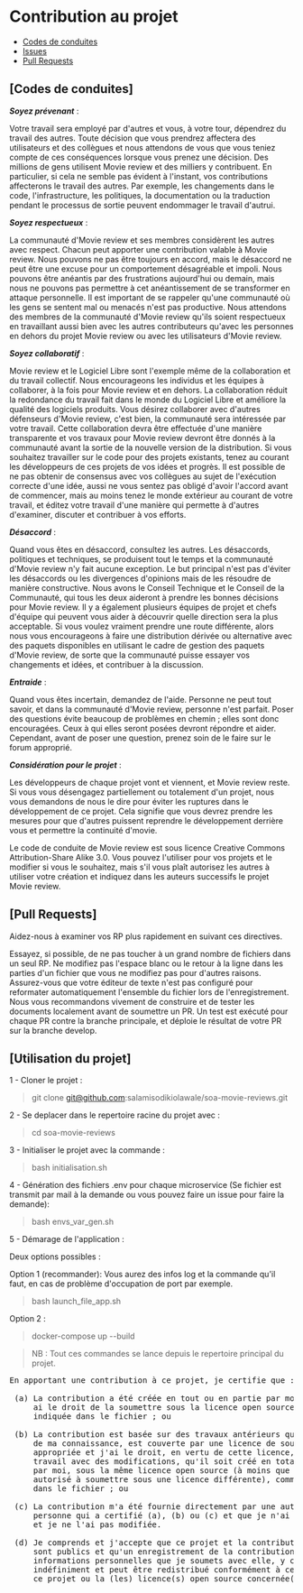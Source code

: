 # Contribution au projet


* [Codes de conduites](#Codes-de-conduites)
* [Issues](#issues)
* [Pull Requests](#pull-requests)

## [Codes de conduites]
***Soyez prévenant*** :

Votre travail sera employé par d'autres et vous, à votre tour, dépendrez du travail des autres. Toute décision que vous prendrez affectera des utilisateurs et des collègues et nous attendons de vous que vous teniez compte de ces conséquences lorsque vous prenez une décision. Des millions de gens utilisent Movie review et des milliers y contribuent. En particulier, si cela ne semble pas évident à l'instant, vos contributions affecterons le travail des autres. Par exemple, les changements dans le code, l'infrastructure, les politiques, la documentation ou la traduction pendant le processus de sortie peuvent endommager le travail d'autrui.

***Soyez respectueux*** :

La communauté d'Movie review et ses membres considèrent les autres avec respect. Chacun peut apporter une contribution valable à Movie review. Nous pouvons ne pas être toujours en accord, mais le désaccord ne peut être une excuse pour un comportement désagréable et impoli. Nous pouvons être anéantis par des frustrations aujourd'hui ou demain, mais nous ne pouvons pas permettre à cet anéantissement de se transformer en attaque personnelle. Il est important de se rappeler qu'une communauté où les gens se sentent mal ou menacés n'est pas productive. Nous attendons des membres de la communauté d'Movie review qu'ils soient respectueux en travaillant aussi bien avec les autres contributeurs qu'avec les personnes en dehors du projet Movie review ou avec les utilisateurs d'Movie review.

***Soyez collaboratif*** :

Movie review et le Logiciel Libre sont l'exemple même de la collaboration et du travail collectif. Nous encourageons les individus et les équipes à collaborer, à la fois pour Movie review et en dehors. La collaboration réduit la redondance du travail fait dans le monde du Logiciel Libre et améliore la qualité des logiciels produits. Vous désirez collaborer avec d'autres défenseurs d'Movie review, c'est bien, la communauté sera intéressée par votre travail. Cette collaboration devra être effectuée d'une manière transparente et vos travaux pour Movie review devront être donnés à la communauté avant la sortie de la nouvelle version de la distribution. Si vous souhaitez travailler sur le code pour des projets existants, tenez au courant les développeurs de ces projets de vos idées et progrès. Il est possible de ne pas obtenir de consensus avec vos collègues au sujet de l'exécution correcte d'une idée, aussi ne vous sentez pas obligé d'avoir l'accord avant de commencer, mais au moins tenez le monde extérieur au courant de votre travail, et éditez votre travail d'une manière qui permette à d'autres d'examiner, discuter et contribuer à vos efforts.

***Désaccord*** :

Quand vous êtes en désaccord, consultez les autres. Les désaccords, politiques et techniques, se produisent tout le temps et la communauté d'Movie review n'y fait aucune exception. Le but principal n'est pas d'éviter les désaccords ou les divergences d'opinions mais de les résoudre de manière constructive. Nous avons le Conseil Technique et le Conseil de la Communauté, qui tous les deux aideront à prendre les bonnes décisions pour Movie review. Il y a également plusieurs équipes de projet et chefs d'équipe qui peuvent vous aider à découvrir quelle direction sera la plus acceptable. Si vous voulez vraiment prendre une route différente, alors nous vous encourageons à faire une distribution dérivée ou alternative avec des paquets disponibles en utilisant le cadre de gestion des paquets d'Movie review, de sorte que la communauté puisse essayer vos changements et idées, et contribuer à la discussion.

***Entraide*** :

Quand vous êtes incertain, demandez de l'aide. Personne ne peut tout savoir, et dans la communauté d'Movie review, personne n'est parfait. Poser des questions évite beaucoup de problèmes en chemin ; elles sont donc encouragées. Ceux à qui elles seront posées devront répondre et aider. Cependant, avant de poser une question, prenez soin de le faire sur le forum approprié.

***Considération pour le projet*** :

Les développeurs de chaque projet vont et viennent, et Movie review reste. Si vous vous désengagez partiellement ou totalement d'un projet, nous vous demandons de nous le dire pour éviter les ruptures dans le développement de ce projet. Cela signifie que vous devrez prendre les mesures pour que d'autres puissent reprendre le développement derrière vous et permettre la continuité d'movie.

Le code de conduite de Movie review est sous licence Creative Commons Attribution-Share Alike 3.0. Vous pouvez l'utiliser pour vos projets et le modifier si vous le souhaitez, mais s'il vous plaît autorisez les autres à utiliser votre création et indiquez dans les auteurs successifs le projet Movie review.


## [Pull Requests]
Aidez-nous à examiner vos RP plus rapidement en suivant ces directives.

Essayez, si possible, de ne pas toucher à un grand nombre de fichiers dans un seul RP.
Ne modifiez pas l'espace blanc ou le retour à la ligne dans les parties d'un fichier que vous ne modifiez pas pour d'autres raisons. Assurez-vous que votre éditeur de texte n'est pas configuré pour reformater automatiquement l'ensemble du fichier lors de l'enregistrement.
Nous vous recommandons vivement de construire et de tester les documents localement avant de soumettre un PR.
Un test est exécuté pour chaque PR contre la branche principale, et déploie le résultat de votre PR sur la branche develop.

## [Utilisation du projet]

1 - Cloner le projet : 

> git clone git@github.com:salamisodikiolawale/soa-movie-reviews.git

2 - Se deplacer dans le repertoire racine du projet avec :
> cd soa-movie-reviews

3 - Initialiser le projet avec la commande : 
> bash initialisation.sh

4 - Génération des fichiers .env pour chaque microservice (Se fichier est transmit par mail à la demande ou vous pouvez faire un issue pour faire la demande):
> bash envs_var_gen.sh

5 - Démarage de l'application :

Deux options possibles :

Option 1 (recommander): Vous aurez des infos log et la commande qu'il faut, en cas de problème d'occupation de port par exemple.
> bash launch_file_app.sh

Option 2 :
> docker-compose up --build 

> NB : Tout ces commandes se lance depuis le repertoire principal du projet.
<pre>
En apportant une contribution à ce projet, je certifie que :

 (a) La contribution a été créée en tout ou en partie par moi-même et je
     ai le droit de la soumettre sous la licence open source
     indiquée dans le fichier ; ou

 (b) La contribution est basée sur des travaux antérieurs qui, à ma connaissance, sont couverts par un code source ouvert approprié.
     de ma connaissance, est couverte par une licence de source ouverte appropriée
     appropriée et j'ai le droit, en vertu de cette licence, de soumettre cette
     travail avec des modifications, qu'il soit créé en totalité ou en partie
     par moi, sous la même licence open source (à moins que je ne sois
     autorisé à soumettre sous une licence différente), comme indiqué
     dans le fichier ; ou

 (c) La contribution m'a été fournie directement par une autre
     personne qui a certifié (a), (b) ou (c) et que je n'ai pas modifié
     et je ne l'ai pas modifiée.

 (d) Je comprends et j'accepte que ce projet et la contribution
     sont publics et qu'un enregistrement de la contribution (y compris toutes les
     informations personnelles que je soumets avec elle, y compris ma signature) est
     indéfiniment et peut être redistribué conformément à ce projet ou aux
     ce projet ou la (les) licence(s) open source concernée(s).
</pre>
